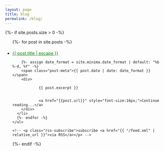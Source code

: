 ```yaml
---
layout: page
title: blog 
permalink: /blog/
---
```


<div>


  {%- if site.posts.size > 0 -%}
    <ul class="post-list"> 
      {%- for post in site.posts -%}
      <li style=" margin-top:20px; ">
              <a class="post-link" href="{{ post.url | relative_url }}" style="color:green;">
            {{ post.title | escape }}
          </a>
       
        
        {%- assign date_format = site.minima.date_format | default: "%b %-d, %Y" -%}
        <span class="post-meta">{{ post.date | date: date_format }}</span>
        <div>

                {{ post.excerpt }}


                <a href="{{post.url}}" style="font-size:16px;">Continue reading...</a> 
        </div>      
      </li>
      {%- endfor -%}
    </ul>

    <!-- <p class="rss-subscribe">subscribe <a href="{{ "/feed.xml" | relative_url }}">via RSS</a></p> -->
  {%- endif -%}

</div>          
